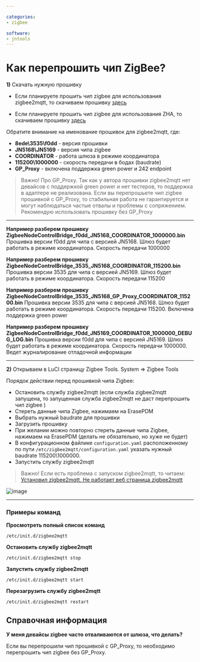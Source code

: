 ```yaml
---

categories:
- zigbee

software:
- jntools
---
```

# Как перепрошить чип ZigBee?

**1)** Скачать нужную прошивку

* Если планируете прошить чип zigbee для использования zigbee2mqtt, то скачиваем прошивку [здесь](https://github.com/openlumi/JN-ZigbeeNodeControlBridge-firmware/releases)

* Если планируете прошить чип zigbee для использования ZHA, то скачиваем прошивку [здесь](https://github.com/openlumi/ZiGate/releases)

Обратите внимание на именование прошивок для zigbee2mqtt, где:
* **8ede\3535\f0dd** - версия прошивки
* **JN5168\JN5169** - версия чипа zigbee
* **COORDINATOR** - работа шлюза в режиме координатора
* **115200\1000000** - скорость передачи в бодах (baudrate)
* **GP_Proxy** - включена поддержка green power и 242 endpoint 

> Важно! Про GP_Proxy. Так как у автора прошивки zigbee2mqtt нет девайсов с поддержкой green power и нет тестеров, то поддержка в адаптере не реализована. Если вы перепрошьете чип zigbee прошивкой с GP_Proxy, то стабильная работа не гарантируется и могут наблюдаться частые отвалы и проблемы с сопряжением. Рекомендую использовать прошивку без GP_Proxy


***


**Например разберем прошивку ZigbeeNodeControlBridge_f0dd_JN5168_COORDINATOR_1000000.bin**
Прошивка версии f0dd для чипа с версией JN5168. Шлюз будет работать в режиме координатора. Скорость передачи 1000000

**Например разберем прошивку ZigbeeNodeControlBridge_3535_JN5168_COORDINATOR_115200.bin**
Прошивка версии 3535 для чипа с версией JN5169. Шлюз будет работать в режиме координатора. Скорость передачи 115200

**Например разберем прошивку ZigbeeNodeControlBridge_3535_JN5168_GP_Proxy_COORDINATOR_115200.bin**
Прошивка версии 3535 для чипа с версией JN5168. Шлюз будет работать в режиме координатора. Скорость передачи 115200. Включена поддержка green power

**Например разберем прошивку ZigbeeNodeControlBridge_f0dd_JN5169_COORDINATOR_1000000_DEBUG_LOG.bin**
Прошивка версии f0dd для чипа с версией JN5169. Шлюз будет работать в режиме координатора. Скорость передачи 1000000. Ведет журналирование отладочной информации


***

**2)** Открываем в LuCI страницу Zigbee Tools. System => Zigbee Tools

Порядок действии перед прошивкой чипа Zigbee:
* Остановить службу zigbee2mqtt (если служба zigbee2mqtt запущена, то запущенная служба zigbee2mqtt не даст перепрошить чип zigbee )
* Стереть данные чипа Zigbee, нажимаем на ErasePDM
* Выбрать нужный baudrate для прошивки
* Загрузить прошивку
* При желании можно повторно стереть данные чипа Zigbee, нажимаем на ErasePDM (делать не обязательно, но хуже не будет)
* В конфигурационном файлике `configuration.yaml` расположенному по пути `/etc/zigbee2mqtt/configuration.yaml` указать нужный baudrate 115200\1000000. 
* Запустить службу zigbee2mqtt

> Важно! Если есть проблема с запуском zigbee2mqtt, то читаем: [Установил zigbee2mqtt. Не работает веб страница zigbee2mqtt](https://github.com/DivanX10/Openwrt-scripts-for-gateway-zhwg11lm/wiki/Установил-zigbee2mqtt.-Не-работает-веб-страница-zigbee2mqtt)


![image](https://user-images.githubusercontent.com/64090632/145588430-f65c3ff8-66db-4090-81e6-6b8efbb4330e.png)


***
### Примеры команд
**Просмотреть полный список команд**
```
/etc/init.d/zigbee2mqtt
```
**Остановить службу zigbee2mqtt**
```
/etc/init.d/zigbee2mqtt stop
```
**Запустить службу zigbee2mqtt**
```
/etc/init.d/zigbee2mqtt start
```

**Перезагрузить службу zigbee2mqtt**
```
/etc/init.d/zigbee2mqtt restart
```

## Справочная информация

**У меня девайсы zigbee часто отваливаются от шлюза, что делать?**

Если вы перепрошили чип прошивкой с GP_Proxy, то необходимо перепрошить чип zigbee без GP_Proxy.
